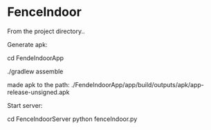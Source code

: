 # FenceIndoor

From the project directory..


Generate apk:

cd FendeIndoorApp

./gradlew assemble

made apk to the path:
./FendeIndoorApp/app/build/outputs/apk/app-release-unsigned.apk



Start server:

cd FenceIndoorServer
python fenceIndoor.py

